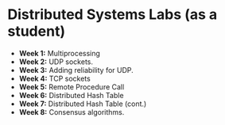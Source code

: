 # Distributed Systems Labs (as a student)
- **Week 1:** Multiprocessing
- **Week 2:** UDP sockets.
- **Week 3:** Adding reliability for UDP.
- **Week 4:** TCP sockets
- **Week 5:** Remote Procedure Call
- **Week 6:** Distributed Hash Table
- **Week 7:** Distributed Hash Table (cont.)
- **Week 8:** Consensus algorithms.
